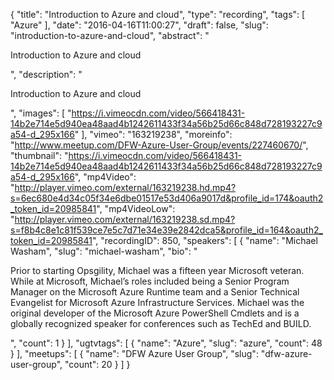 {
  "title": "Introduction to Azure and cloud",
  "type": "recording",
  "tags": [
    "Azure"
  ],
  "date": "2016-04-16T11:00:27",
  "draft": false,
  "slug": "introduction-to-azure-and-cloud",
  "abstract": "<p>Introduction to Azure and cloud</p>",
  "description": "<p>Introduction to Azure and cloud</p>",
  "images": [
    "https://i.vimeocdn.com/video/566418431-14b2e714e5d940ea48aad4b1242611433f34a56b25d66c848d728193227c9a54-d_295x166"
  ],
  "vimeo": "163219238",
  "moreinfo": "http://www.meetup.com/DFW-Azure-User-Group/events/227460670/",
  "thumbnail": "https://i.vimeocdn.com/video/566418431-14b2e714e5d940ea48aad4b1242611433f34a56b25d66c848d728193227c9a54-d_295x166",
  "mp4Video": "http://player.vimeo.com/external/163219238.hd.mp4?s=6ec680e4d34c05f34e6dbe01517e53d406a9017d&profile_id=174&oauth2_token_id=20985841",
  "mp4VideoLow": "http://player.vimeo.com/external/163219238.sd.mp4?s=f8b4c8e1c81f539ce7e5c7d71e34e39e2842dca5&profile_id=164&oauth2_token_id=20985841",
  "recordingID": 850,
  "speakers": [
    {
      "name": "Michael Washam",
      "slug": "michael-washam",
      "bio": "<p>Prior to starting Opsgility, Michael was a fifteen year Microsoft veteran. While at Microsoft, Michael’s roles included being a Senior Program Manager on the Microsoft Azure Runtime team and a Senior Technical Evangelist for Microsoft Azure Infrastructure Services. Michael was the original developer of the Microsoft Azure PowerShell Cmdlets and is a globally recognized speaker for conferences such as TechEd and BUILD.</p>",
      "count": 1
    }
  ],
  "ugtvtags": [
    {
      "name": "Azure",
      "slug": "azure",
      "count": 48
    }
  ],
  "meetups": [
    {
      "name": "DFW Azure User Group",
      "slug": "dfw-azure-user-group",
      "count": 20
    }
  ]
}
